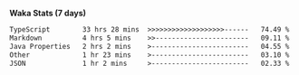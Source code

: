 
<b>Waka Stats (7 days)</b>

<!--START_SECTION:waka-->

```txt
TypeScript        33 hrs 28 mins  >>>>>>>>>>>>>>>>>>>------   74.49 %
Markdown          4 hrs 5 mins    >>-----------------------   09.11 %
Java Properties   2 hrs 2 mins    >------------------------   04.55 %
Other             1 hr 23 mins    >------------------------   03.10 %
JSON              1 hr 2 mins     >------------------------   02.33 %
```

<!--END_SECTION:waka-->
